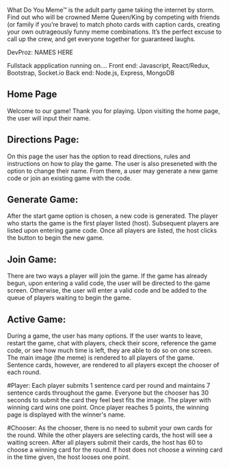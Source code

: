 What Do You Meme™ is the adult party game taking the internet by storm. Find out who will be crowned Meme Queen/King by competing with friends (or family if you’re brave) to match photo cards with caption cards, creating your own outrageously funny meme combinations. It’s the perfect excuse to call up the crew, and get everyone together for guaranteed laughs.

DevProz: NAMES HERE 

Fullstack appplication running on....
Front end: Javascript, React/Redux, Bootstrap, Socket.io 
Back end: Node.js, Express, MongoDB

## Home Page 
Welcome to our game! Thank you for playing. Upon visiting the home page, the user will input their name. 

## Directions Page: 
On this page the user has the option to read directions, rules and instructions on how to play the game. The user is also preseneted with the option to change their name. From there, a user may generate a new game code or join an existing game with the code. 

## Generate Game: 
  After the start game option is chosen, a new code is generated. The player who starts the game is the first player listed (host). Subsequent players are listed upon entering game code. Once all players are listed, the host clicks the button to begin the new game. 

## Join Game: 
There are two ways a player will join the game. If the game has already begun, upon entering a valid code, the user will  be directed to the game screen. Otherwise, the user will enter a valid code and be added to the queue of players waiting to begin the game. 

## Active Game: 
During a game, the user has many options. If the user wants to leave, restart the game, chat with players, check their score, reference the game code, or see how much time is left, they are able to do so on one screen. The main image (the meme) is rendered to all players of the game. Sentence cards, however, are rendered to all players except the chooser of each round. 

#Player: 
Each player submits 1 sentence card per round and maintains 7 sentence cards throughout the game. Everyone but the chooser has 30 seconds to submit the card they feel best fits the image. The player with winning card wins one point. Once player reaches 5 points, the winning page is displayed with the winner's name. 
 
#Chooser: 
As the chooser, there is no need to submit your own cards for the round. While the other players are selecting cards, the host will see a waiting screen. After all players submit their cards, the host has 60 to choose a winning card for the round. If host does not choose a winning card in the time given, the host looses one point. 

 
  
 
 
